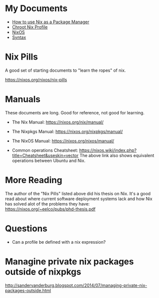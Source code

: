 # My Documents

* [How to use Nix as a Package Manager](How-to-use-Nix-as-a-Package-Manager.md)
* [Chroot Nix Profile](Chroot-Nix-Profile.md)
* [NixOS](NixOS.md)
* [Syntax](Syntax.md)

# Nix Pills

A good set of starting documents to "learn the ropes" of nix.

https://nixos.org/nixos/nix-pills

# Manuals

These documents are long. Good for reference, not good for learning.

* The Nix Manual: https://nixos.org/nix/manual/
* The Nixpkgs Manual: https://nixos.org/nixpkgs/manual/
* The NixOS Manual: https://nixos.org/nixos/manual/

* Common operations Cheatsheet: https://nixos.wiki/index.php?title=Cheatsheet&useskin=vector
  The above link also shows equivalent operations between Ubuntu and Nix.

# More Reading

The author of the "Nix Pills" listed above did his thesis on Nix.  It's a good read about where current software deployment systems lack and how Nix has solved alot of the problems they have: https://nixos.org/~eelco/pubs/phd-thesis.pdf

# Questions

* Can a profile be defined with a nix expression?

# Managine private nix packages outside of nixpkgs

http://sandervanderburg.blogspot.com/2014/07/managing-private-nix-packages-outside.html
